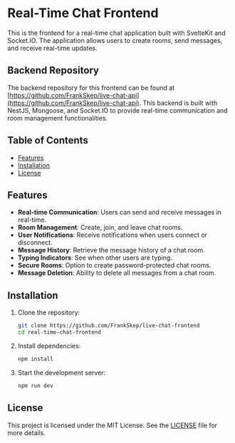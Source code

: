 # Real-Time Chat Frontend

This is the frontend for a real-time chat application built with SvelteKit and Socket.IO. The application allows users to create rooms, send messages, and receive real-time updates.

## Backend Repository

The backend repository for this frontend can be found at [https://github.com/FrankSkep/live-chat-api](https://github.com/FrankSkep/live-chat-api). This backend is built with NestJS, Mongoose, and Socket.IO to provide real-time communication and room management functionalities.


## Table of Contents

- [Features](#features)
- [Installation](#installation)
- [License](#license)

## Features

- **Real-time Communication**: Users can send and receive messages in real-time.
- **Room Management**: Create, join, and leave chat rooms.
- **User Notifications**: Receive notifications when users connect or disconnect.
- **Message History**: Retrieve the message history of a chat room.
- **Typing Indicators**: See when other users are typing.
- **Secure Rooms**: Option to create password-protected chat rooms.
- **Message Deletion**: Ability to delete all messages from a chat room.

## Installation

1. Clone the repository:
    ```sh
    git clone https://github.com/FrankSkep/live-chat-frontend
    cd real-time-chat-frontend
    ```

2. Install dependencies:
    ```sh
    npm install
    ```

3. Start the development server:
    ```sh
    npm run dev
    ```

## License

This project is licensed under the MIT License. See the [LICENSE](LICENSE) file for more details.